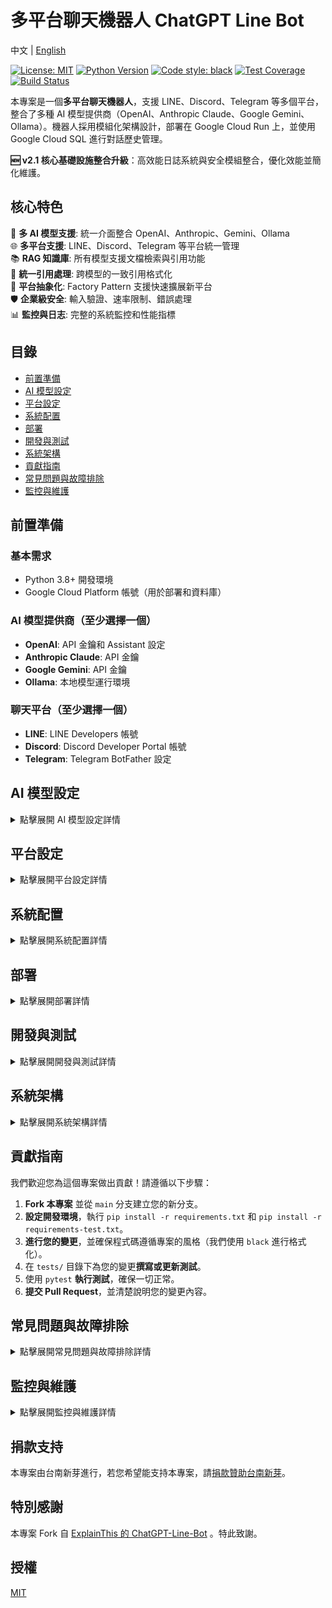 # 多平台聊天機器人 ChatGPT Line Bot

中文 | [English](README.en.md)

[![License: MIT](https://img.shields.io/badge/License-MIT-yellow.svg)](https://opensource.org/licenses/MIT)
[![Python Version](https://img.shields.io/badge/python-3.8+-blue.svg)](https://www.python.org/downloads/)
[![Code style: black](https://img.shields.io/badge/code%20style-black-000000.svg)](https://github.com/psf/black)
[![Test Coverage](https://img.shields.io/badge/coverage-35%25-red.svg)](htmlcov/index.html)
[![Build Status](https://img.shields.io/badge/build-passing-brightgreen.svg)](https://github.com/tnsprout/ChatGPT-Line-Bot/actions)

本專案是一個**多平台聊天機器人**，支援 LINE、Discord、Telegram 等多個平台，整合了多種 AI 模型提供商（OpenAI、Anthropic Claude、Google Gemini、Ollama）。機器人採用模組化架構設計，部署在 Google Cloud Run 上，並使用 Google Cloud SQL 進行對話歷史管理。

**🆕 v2.1 核心基礎設施整合升級**：高效能日誌系統與安全模組整合，優化效能並簡化維護。

## 核心特色

🤖 **多 AI 模型支援**: 統一介面整合 OpenAI、Anthropic、Gemini、Ollama  
🌐 **多平台支援**: LINE、Discord、Telegram 等平台統一管理  
📚 **RAG 知識庫**: 所有模型支援文檔檢索與引用功能  
🔗 **統一引用處理**: 跨模型的一致引用格式化  
🎯 **平台抽象化**: Factory Pattern 支援快速擴展新平台  
🛡️ **企業級安全**: 輸入驗證、速率限制、錯誤處理  
📊 **監控與日志**: 完整的系統監控和性能指標

## 目錄

- [前置準備](#前置準備)
- [AI 模型設定](#ai-模型設定)
- [平台設定](#平台設定)
- [系統配置](#系統配置)
- [部署](#部署)
- [開發與測試](#開發與測試)
- [系統架構](#系統架構)
- [貢獻指南](#貢獻指南)
- [常見問題與故障排除](#常見問題與故障排除)
- [監控與維護](#監控與維護)

## 前置準備

### 基本需求
- Python 3.8+ 開發環境
- Google Cloud Platform 帳號（用於部署和資料庫）

### AI 模型提供商（至少選擇一個）
- **OpenAI**: API 金鑰和 Assistant 設定
- **Anthropic Claude**: API 金鑰
- **Google Gemini**: API 金鑰
- **Ollama**: 本地模型運行環境

### 聊天平台（至少選擇一個）
- **LINE**: LINE Developers 帳號
- **Discord**: Discord Developer Portal 帳號
- **Telegram**: Telegram BotFather 設定

## AI 模型設定

<details>
<summary>點擊展開 AI 模型設定詳情</summary>

### 取得 OpenAI 的 API Token

1. [OpenAI Platform](https://platform.openai.com/) 平台中註冊/登入帳號
2. 左上方有一個頭像，在那邊建立一個 Project。
3. 進入 Project 後，於左邊尋找 Project → API Key
4. 點選右上角的 `+ Create` ，即可生成 OpenAI 的 API Token。

### 設定 Anthropic Claude

1. **取得 Claude API Key**
   - 前往 [Anthropic Console](https://console.anthropic.com/)
   - 註冊並登入帳號
   - 在 API Keys 頁面建立新的 API Key

2. **選擇模型**
   - 建議使用 `claude-3-sonnet-20240229` 或 `claude-3-haiku-20240307`
   - 根據需求選擇平衡效能和成本的模型

### 設定 Google Gemini

1. **取得 Gemini API Key**
   - 前往 [Google AI Studio](https://aistudio.google.com/)
   - 登入 Google 帳號
   - 在 API Keys 頁面建立新的 API Key

2. **選擇模型**
   - 建議使用 `gemini-1.5-pro-latest` 或 `gemini-1.5-flash-latest`
   - Gemini 支援長上下文和多模態功能

### 設定 Ollama 本地模型

1. **安裝 Ollama**
   ```bash
   # macOS
   brew install ollama
   
   # Linux
   curl -fsSL https://ollama.ai/install.sh | sh
   
   # Windows - 下載安裝程式
   # https://ollama.ai/download
   ```

2. **下載模型**
   ```bash
   # 下載 Llama 3.1 8B 模型（推薦）
   ollama pull llama3.1:8b
   
   # 或下載其他模型
   ollama pull mistral:7b
   ollama pull codellama:13b
   ```

3. **啟動服務**
   ```bash
   ollama serve
   # 預設在 http://localhost:11434 運行
   ```

</details>

## 平台設定

<details>
<summary>點擊展開平台設定詳情</summary>

### 設定 Line Bot

1. **建立 Line Bot**

   - 登入 [Line Developers Console](https://developers.line.biz/console/)
   - 建立新的 Provider 和 Channel（Messaging API）

2. **取得 Channel 資訊**

   - 在 Channel 設定中，取得 `Channel Access Token` 和 `Channel Secret`
   - 在 `Basic Settings` 下方，有一個 `Channel Secret` →  按下 `Issue`，生成後即為 `channel_secret`。
   - 在 `Messaging API` 下方，有一個 `Channel access token` →  按下 `Issue`，生成後即為 `channel_access_token`。

3. **設定 Webhook URL**

   - 將 Webhook URL 設定為稍後部署的 Google Cloud Run 地址（可在部署完成後更新）
   - 啟用 Webhook，將「使用 Webhook」開關切換為開啟

### 設定 Discord Bot

1. **建立 Discord 應用程式**
   - 前往 [Discord Developer Portal](https://discord.com/developers/applications)
   - 點選 "New Application" 建立新應用程式
   - 為應用程式命名

2. **建立 Bot**
   - 在左側選單選擇 "Bot"
   - 點選 "Add Bot" 建立機器人
   - 複製 Bot Token（注意保密）

3. **設定權限**
   - 在 "OAuth2" → "URL Generator" 中選擇適當的權限
   - 生成邀請連結並將 Bot 加入伺服器

### 設定 Telegram Bot

1. **與 BotFather 對話**
   - 在 Telegram 中搜尋 @BotFather
   - 發送 `/newbot` 指令建立新機器人
   - 按照指示設定機器人名稱和用戶名

2. **取得 Bot Token**
   - BotFather 會提供 Bot Token
   - 保存此 Token 用於配置

3. **設定 Webhook**
   - 部署完成後，使用以下 API 設定 Webhook：
   ```bash
   curl -X POST "https://api.telegram.org/bot<YOUR_BOT_TOKEN>/setWebhook" \
        -H "Content-Type: application/json" \
        -d '{"url": "https://your-app.run.app/webhook/telegram"}'
   ```

</details>

## 系統配置

<details>
<summary>點擊展開系統配置詳情</summary>

### 設定 Google Cloud SQL

1. **建立 Cloud SQL 個體**

   - 前往 [Cloud SQL Instances](https://console.cloud.google.com/sql/instances)
   - 點選 **建立執行個體**，選擇您需要的資料庫（例如 PostgreSQL）

2. **配置執行個體**

   - 設定執行個體名稱、密碼等資訊
   - 建立連線操作用之帳戶，並記錄使用者名稱與密碼
   - 建立資料庫

3. **取得連線資訊**

   - 在執行個體建立後，記下以下資訊：

     - 執行個體連線名稱（Instance Connection Name）
     - 主機（Host）
     - 埠號（Port）
     - 資料庫名稱（Database Name）
     - 使用者名稱（User）
     - 密碼（Password）

4. **取得 SSL 憑證**

   - 進入執行個體詳情頁面
   - 在 **連線** 標籤下，啟用 SSL 連線
   - 下載：

     - 服務器 CA 憑證（Server CA Certificate）
     - 用戶端憑證（Client Certificate）
     - 用戶端金鑰（Client Key）
   - 執行以下指令轉換以上憑證與金鑰

    ```bash
    openssl x509 -in client-cert.pem -out ssl-cert.crt # Server CA Certificate
    openssl x509 -in server-ca.pem -out ca-cert.crt # Client Certificate
    openssl rsa -in client-key.pem -out ssl-key.key # Client Key
    ```
   - 把 `ssl-cert.crt`、`ca-cert.crt`、`ssl-key.key` 這三個檔案複製到 `config/ssl/`下面

### 資料庫初始化與遷移

本專案使用 Alembic 管理資料庫遷移。這讓您可以對資料庫結構進行版本控制，並在模型變更時輕鬆升級。

**1. 初始化資料庫**

首次設定時，您可以使用一個指令建立完整的資料庫結構：

```bash
# 一鍵設定初始資料庫結構
python scripts/setup_database.py setup
```

**2. 建立新的遷移腳本**

當您修改 `src/database/models.py` 中的 SQLAlchemy 模型（例如，新增資料表或欄位）時，您需要建立一個新的遷移腳本。

```bash
# 自動偵測模型變更並產生新的遷移腳本
alembic revision --autogenerate -m "在這裡描述您的變更"
```

這會在 `alembic/versions/` 目錄下建立一個新的檔案。

**3. 套用遷移**

要將最新的遷移套用到您的資料庫，請執行：

```bash
# 將資料庫升級到最新版本
alembic upgrade head
```

**4. 檢查資料庫狀態**

您可以使用以下指令檢查資料庫遷移的當前狀態：

```bash
# 顯示目前的遷移版本
alembic current

# 檢查是否有未套用的遷移
alembic check
```

</details>

## 部署

<details>
<summary>點擊展開部署詳情</summary>

### 🚀 快速部署（推薦）

使用我們提供的自動化部署腳本：

```bash
# 1. 設定部署配置
cp config/deploy/.env.example config/deploy/.env
# 編輯 config/deploy/.env 檔案，填入你的專案設定

# 2. 執行自動部署腳本
./scripts/deploy/deploy-to-cloudrun.sh

# 3. 檢查配置（可選）
./scripts/deploy/deploy-to-cloudrun.sh --dry-run
```

### 📖 詳細部署指南

如需完整的部署流程、監控設定、負載平衡器配置等，請參考：
- [完整部署指南](docs/DEPLOYMENT.md)  
- [配置管理指南](docs/CONFIGURATION.md)
- [運行指南](docs/RUNNING.md)

### 🔧 手動部署（進階用戶）

如果你想要手動控制每個步驟：

1. **設定Google Cloud Console**

   ```bash
   gcloud auth login
   gcloud config set project {your-project-id}
   ```

2. **建立容器映像**

   ```bash
   gcloud builds submit --tag gcr.io/{your-project-id}/{your-image-name} -f config/deploy/Dockerfile.cloudrun .
   ```

3. **部署到 Cloud Run**

   ```bash
   gcloud run services replace config/deploy/cloudrun-service.yaml --region {your-region}
   ```

   - 請將以上指令中的佔位符替換為您的實際資訊。

4. **測試部署結果**

   - 部署後，會回傳一個Service URL，如 https://chatgpt-line-bot-****.run.app ，請記錄下來。

5. **設定 Webhook URL**

   - 進入Line Bot設定介面，將 Webhook URL 設定 Service URL 地址。
   - 啟用 Webhook，將「使用 Webhook」開關切換為開啟。
   - 點選 Verify，看是否回傳成功。

</details>

## 開發與測試

<details>
<summary>點擊展開開發與測試詳情</summary>

### 本地開發設定

1. **安裝依賴套件**
   ```bash
   pip install -r requirements.txt
   ```

2. **設定本地環境變數**
   ```bash
   # 複製環境變數模板
   cp .env.local.example .env.local
   
   # 編輯 .env.local 填入您的配置
   vim .env.local
   ```

3. **運行開發服務器**
   
   **🔧 開發環境（推薦）：**
   ```bash
   # 使用開發腳本啟動
   ./scripts/dev.sh
   ```
   
   **🧪 本地生產測試：**
   ```bash
   # 測試生產配置
   ./scripts/test-prod.sh
   ```
   
   **⚡ 直接運行：**
   ```bash
   # 開發模式（會顯示警告，這是正常現象）
   python main.py
   
   # 生產模式（自動啟動 Gunicorn）
   FLASK_ENV=production python main.py
   ```

### 執行測試

本專案使用 pytest 作為測試框架，包含單元測試、整合測試和 API 測試。

**執行所有測試：**
```bash
pytest
```

**測試覆蓋率報告：**
```bash
pytest --cov=src --cov-report=html
```

</details>

## 系統架構

<details>
<summary>點擊展開系統架構詳情</summary>

### 核心組件

```mermaid
graph TD
    subgraph 平台層
        A[LINE Bot]
        B[Discord Bot]
        C[Telegram Bot]
        D[Web Chat]
    end

    subgraph AI 模型層
        E[OpenAI]
        F[Anthropic]
        G[Gemini]
        H[Ollama]
    end

    subgraph 資料層
        I[PostgreSQL]
        J[Thread 管理]
        K[對話歷史]
        L[多平台支援]
    end

    subgraph 服務層
        M[chat.py]
        N[audio.py]
        O[conversation.py]
        P[response.py]
    end

    subgraph 資料庫層
        Q[connection.py]
        R[models.py]
        S[operations.py]
        T[init_db.py]
    end

    A & B & C & D --> M & N & O & P
    M & N & O & P --> E & F & G & H
    E & F & G & H --> I & J & K & L
    M & N & O & P --> Q & R & S & T
```

### 檔案結構

```
src/
├── services/           # 服務層
│   ├── chat.py        # 文字聊天服務
│   ├── audio.py       # 音訊轉錄服務
│   ├── conversation.py # 對話管理
│   └── response.py    # 回應格式化
├── database/          # 資料庫層
│   ├── connection.py  # 資料庫連接
│   ├── models.py      # 資料模型
│   ├── operations.py  # 資料庫操作工具
│   └── init_db.py     # 資料庫初始化
├── core/              # 核心基礎設施 (v2.1 整合版)
│   ├── config.py      # 配置管理器
│   ├── logger.py      # 整合高效能日誌系統
│   ├── security.py    # 整合安全模組
│   ├── error_handler.py # 錯誤處理
│   ├── auth.py        # 認證系統
│   └── memory.py      # 記憶體管理
├── platforms/         # 平台支援
│   ├── base.py        # 平台抽象介面
│   ├── factory.py     # 平台工廠
│   └── line_handler.py # LINE 平台處理器
├── models/           # AI 模型整合
│   ├── base.py       # 模型抽象介面
│   ├── factory.py    # 模型工廠
│   ├── openai_model.py # OpenAI 整合
│   ├── anthropic_model.py # Anthropic 整合
│   ├── gemini_model.py # Gemini 整合
│   └── ollama_model.py # Ollama 整合
├── templates/         # 網頁模板
│   ├── chat.html
│   └── login.html
└── utils/            # 工具模組
    ├── main.py       # 文字處理工具
    └── retry.py      # 重試機制
```

</details>

## 貢獻指南

我們歡迎您為這個專案做出貢獻！請遵循以下步驟：

1.  **Fork 本專案** 並從 `main` 分支建立您的新分支。
2.  **設定開發環境**，執行 `pip install -r requirements.txt` 和 `pip install -r requirements-test.txt`。
3.  **進行您的變更**，並確保程式碼遵循專案的風格（我們使用 `black` 進行格式化）。
4.  在 `tests/` 目錄下為您的變更**撰寫或更新測試**。
5.  使用 `pytest` **執行測試**，確保一切正常。
6.  **提交 Pull Request**，並清楚說明您的變更內容。

## 常見問題與故障排除

<details>
<summary>點擊展開常見問題與故障排除詳情</summary>

### 🔧 常見問題 (FAQ)

#### Q1: 部署後 LINE Bot 沒有回應？
**解決方案**：
```bash
# 1. 檢查 Webhook URL 設定
curl -X POST https://your-app.run.app/webhooks/line

# 2. 檢查環境變數
gcloud run services describe YOUR_SERVICE --region=YOUR_REGION

# 3. 查看即時日誌
gcloud logs tail --project=YOUR_PROJECT_ID
```

#### Q2: 資料庫連接失敗？
**檢查清單**：
- ✅ SSL 憑證檔案是否正確放置在 `config/ssl/`
- ✅ 資料庫帳號密碼是否正確
- ✅ 防火牆規則是否允許連接
- ✅ 環境變數 DB_HOST, DB_USER, DB_PASSWORD 是否設定

#### Q3: AI 模型回應錯誤？
**診斷步驟**：
```bash
# 檢查 API 金鑰是否有效
curl -H "Authorization: Bearer $OPENAI_API_KEY" https://api.openai.com/v1/models

# 檢查配置檔案
python -c "from src.core.config import ConfigManager; print(ConfigManager().get_config())"
```

</details>

## 監控與維護

<details>
<summary>點擊展開監控與維護詳情</summary>

### 📊 系統監控

#### 內建監控端點
```bash
# 應用程式健康狀態
curl https://your-app.run.app/health

# 系統指標
curl https://your-app.run.app/metrics

# 記憶體監控
curl https://your-app.run.app/debug/memory
```

#### Google Cloud 監控
```bash
# 設定監控警報
gcloud alpha monitoring policies create --policy-from-file=monitoring-policy.yaml

# 查看 Cloud Run 指標
gcloud run services describe YOUR_SERVICE --region=YOUR_REGION
```

### 🔄 定期維護

#### 每週檢查
- 檢查系統日誌，查看異常模式
- 驗證資料庫備份是否正常
- 檢查 API 使用量和費用
- 更新相依套件（測試環境先行）

#### 每月檢查
- 檢討系統效能指標
- 分析使用者行為模式
- 規劃容量擴展需求
- 檢查安全性設定

</details>

## 捐款支持

本專案由台南新芽進行，若您希望能支持本專案，請[捐款贊助台南新芽](https://bit.ly/3RBvPyZ)。

## 特別感謝

本專案 Fork 自 [ExplainThis 的 ChatGPT-Line-Bot](https://github.com/TheExplainthis/ChatGPT-Line-Bot) 。特此致謝。

## 授權

[MIT](LICENSE)